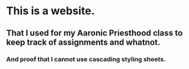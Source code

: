 <h1>This is a website.</h1>
<h2>That I used for my Aaronic Priesthood class to keep track of assignments and whatnot.</h2>
<h3>And proof that I cannot use cascading styling sheets.</h3>
